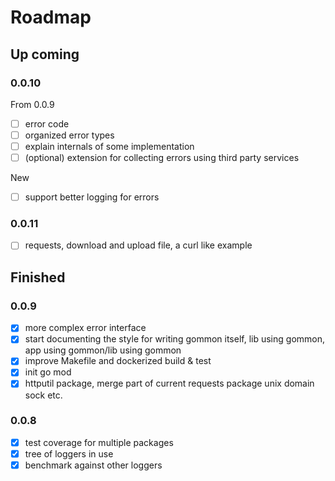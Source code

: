 # Roadmap

## Up coming

### 0.0.10

From 0.0.9

- [ ] error code
- [ ] organized error types
- [ ] explain internals of some implementation
- [ ] (optional) extension for collecting errors using third party services

New

- [ ] support better logging for errors

### 0.0.11

- [ ] requests, download and upload file, a curl like example

## Finished

### 0.0.9

- [x] more complex error interface
- [x] start documenting the style for writing gommon itself, lib using gommon, app using gommon/lib using gommon
- [x] improve Makefile and dockerized build & test
- [x] init go mod
- [x] httputil package, merge part of current requests package unix domain sock etc.

### 0.0.8

- [x] test coverage for multiple packages
- [x] tree of loggers in use
- [x] benchmark against other loggers
